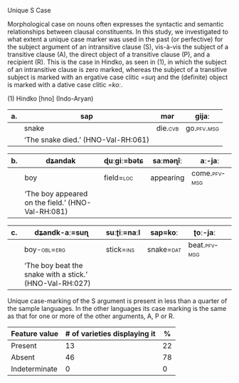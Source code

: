 Unique S Case

Morphological case on nouns often expresses the syntactic and semantic
relationships between clausal constituents. In this study, we
investigated to what extent a unique case marker was used in the past
(or perfective) for the subject argument of an intransitive clause (S),
vis-à-vis the subject of a transitive clause (A), the direct object of a
transitive clause (P), and a recipient (R). This is the case in Hindko,
as seen in ‎(1), in which the subject of an intransitive clause is zero
marked, whereas the subject of a transitive subject is marked with an
ergative case clitic *=suɳ* and the (definite) object is marked with a
dative case clitic *=koː*.

(1) <span id="_Ref12343426" class="anchor"></span>Hindko
    \[hno\] (Indo-Aryan)

| a.  | sap                                | mər                                                   | ɡijaː                                                    |
|-----|------------------------------------|-------------------------------------------------------|----------------------------------------------------------|
|     | snake                              | die.<span style="font-variant:small-caps;">cvb</span> | go.<span style="font-variant:small-caps;">pfv.msg</span> |
|     | ‘The snake died.’ (HNO-Val-RH:061) |

| b.  | dʑandak                                           | ɖuːɡiː=bətɕ                                             | saːməɳĩː  | aː-jaː                                                     |
|-----|---------------------------------------------------|---------------------------------------------------------|-----------|------------------------------------------------------------|
|     | boy                                               | field=<span style="font-variant:small-caps;">loc</span> | appearing | come.<span style="font-variant:small-caps;">pfv-msg</span> |
|     | ‘The boy appeared on the field.’ (HNO-Val-RH:081) |

| c.  | dʑandk-aː=suɳ                                                                                           | suːʈiː=naːl                                             | sap=koː                                                 | ʈoː-jaː                                                    |     |
|-----|---------------------------------------------------------------------------------------------------------|---------------------------------------------------------|---------------------------------------------------------|------------------------------------------------------------|-----|
|     | boy-<span style="font-variant:small-caps;">obl</span>=<span style="font-variant:small-caps;">erg</span> | stick=<span style="font-variant:small-caps;">ins</span> | snake=<span style="font-variant:small-caps;">dat</span> | beat.<span style="font-variant:small-caps;">pfv-msg</span> |     |
|     | ‘The boy beat the snake with a stick.’ (HNO-Val-RH:027)                                                 |

Unique case-marking of the S argument is present in less than a quarter
of the sample languages. In the other languages its case marking is the
same as that for one or more of the other arguments, A, P or R.

| Feature value | \# of varieties displaying it | %   |
|---------------|-------------------------------|-----|
| Present       | 13                            | 22  |
| Absent        | 46                            | 78  |
| Indeterminate | 0                             | 0   |


